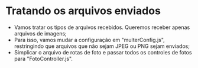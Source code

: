 # Tratando os arquivos enviados

- Vamos tratar os tipos de arquivos recebidos. Queremos receber apenas arquivos de imagens;
- Para isso, vamos mudar a configuração em "multerConfig.js", restringindo que arquivos que não sejam JPEG ou PNG sejam enviados;
- Simplicar o arquivo de rotas de foto e passar todos os controles de fotos para "FotoController.js".
